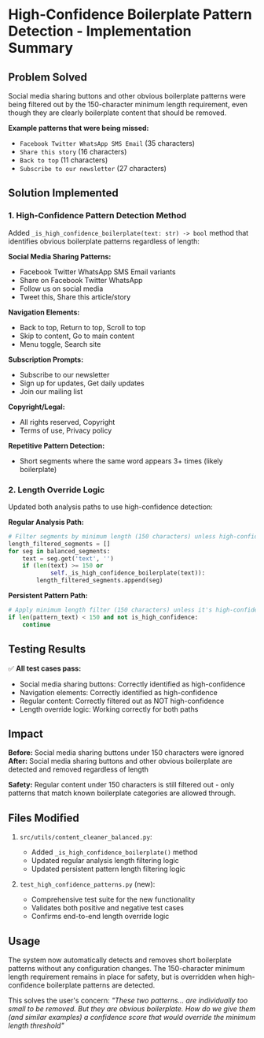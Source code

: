 # High-Confidence Boilerplate Pattern Detection - Implementation Summary

## Problem Solved
Social media sharing buttons and other obvious boilerplate patterns were being filtered out by the 150-character minimum length requirement, even though they are clearly boilerplate content that should be removed.

**Example patterns that were being missed:**
- `Facebook Twitter WhatsApp SMS Email` (35 characters)
- `Share this story` (16 characters)  
- `Back to top` (11 characters)
- `Subscribe to our newsletter` (27 characters)

## Solution Implemented

### 1. High-Confidence Pattern Detection Method
Added `_is_high_confidence_boilerplate(text: str) -> bool` method that identifies obvious boilerplate patterns regardless of length:

**Social Media Sharing Patterns:**
- Facebook Twitter WhatsApp SMS Email variants
- Share on Facebook Twitter WhatsApp
- Follow us on social media
- Tweet this, Share this article/story

**Navigation Elements:**
- Back to top, Return to top, Scroll to top
- Skip to content, Go to main content
- Menu toggle, Search site

**Subscription Prompts:**
- Subscribe to our newsletter
- Sign up for updates, Get daily updates
- Join our mailing list

**Copyright/Legal:**
- All rights reserved, Copyright
- Terms of use, Privacy policy

**Repetitive Pattern Detection:**
- Short segments where the same word appears 3+ times (likely boilerplate)

### 2. Length Override Logic
Updated both analysis paths to use high-confidence detection:

**Regular Analysis Path:**
```python
# Filter segments by minimum length (150 characters) unless high-confidence
length_filtered_segments = []
for seg in balanced_segments:
    text = seg.get('text', '')
    if (len(text) >= 150 or
            self._is_high_confidence_boilerplate(text)):
        length_filtered_segments.append(seg)
```

**Persistent Pattern Path:**
```python
# Apply minimum length filter (150 characters) unless it's high-confidence boilerplate
if len(pattern_text) < 150 and not is_high_confidence:
    continue
```

## Testing Results

✅ **All test cases pass:**
- Social media sharing buttons: Correctly identified as high-confidence
- Navigation elements: Correctly identified as high-confidence  
- Regular content: Correctly filtered out as NOT high-confidence
- Length override logic: Working correctly for both paths

## Impact

**Before:** Social media sharing buttons under 150 characters were ignored
**After:** Social media sharing buttons and other obvious boilerplate are detected and removed regardless of length

**Safety:** Regular content under 150 characters is still filtered out - only patterns that match known boilerplate categories are allowed through.

## Files Modified

1. `src/utils/content_cleaner_balanced.py`:
   - Added `_is_high_confidence_boilerplate()` method
   - Updated regular analysis length filtering logic
   - Updated persistent pattern length filtering logic

2. `test_high_confidence_patterns.py` (new):
   - Comprehensive test suite for the new functionality
   - Validates both positive and negative test cases
   - Confirms end-to-end length override logic

## Usage

The system now automatically detects and removes short boilerplate patterns without any configuration changes. The 150-character minimum length requirement remains in place for safety, but is overridden when high-confidence boilerplate patterns are detected.

This solves the user's concern: *"These two patterns... are individually too small to be removed. But they are obvious boilerplate. How do we give them (and similar examples) a confidence score that would override the minimum length threshold"*